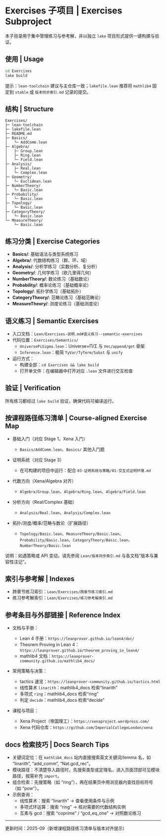 # Exercises 子项目 | Exercises Subproject

本子目录用于集中管理练习与参考解，并以独立 `lake` 项目形式提供一键构建与验证。

## 使用 | Usage

```bash
cd Exercises
lake build
```

提示：`lean-toolchain` 建议与主仓库一致；`lakefile.lean` 推荐将 `mathlib4` 固定到 `stable` 或 `版本同步索引.md` 记录的提交。

## 结构 | Structure

```text
Exercises/
├─ lean-toolchain
├─ lakefile.lean
├─ README.md
├─ Basics/
│   └─ AddComm.lean
├─ Algebra/
│   ├─ Group.lean
│   ├─ Ring.lean
│   └─ Field.lean
├─ Analysis/
│   ├─ Real.lean
│   └─ Complex.lean
├─ Geometry/
│   └─ Euclidean.lean
├─ NumberTheory/
│   └─ Basic.lean
├─ Probability/
│   └─ Basic.lean
├─ Topology/
│   └─ Basic.lean
├─ CategoryTheory/
│   └─ Basic.lean
└─ MeasureTheory/
    └─ Basic.lean
```

## 练习分类 | Exercise Categories

- **Basics/**: 基础语法与类型系统练习
- **Algebra/**: 代数结构练习（群、环、域）
- **Analysis/**: 分析学练习（实数分析、复分析）
- **Geometry/**: 几何学练习（欧几里得几何）
- **NumberTheory/**: 数论练习（基础数论）
- **Probability/**: 概率论练习（基础概率论）
- **Topology/**: 拓扑学练习（基础拓扑）
- **CategoryTheory/**: 范畴论练习（基础范畴论）
- **MeasureTheory/**: 测度论练习（基础测度论）

## 语义练习 | Semantic Exercises

- 入口文档：`Lean/Exercises-说明.md#语义练习--semantic-exercises`
- 代码位置：`Exercises/Semantics/`
  - `UniversePiSigma.lean`：Universe×Π/Σ 与 `Vec/append/get` 骨架
  - `Inference.lean`：极简 `TyVar/TyTerm/Subst` 与 `unify`
- 运行方式：
  - 构建全部：`cd Exercises && lake build`
  - 打开单文件：在编辑器中打开对应 `.lean` 文件进行交互检查

## 验证 | Verification

所有练习都经过 `lake build` 验证，确保代码可编译运行。

## 按课程路径练习清单 | Course-aligned Exercise Map

- 基础入门（对应 Stage 1，Xena 入门）
  - `Basics/AddComm.lean`、`Basics/` 其他入门题

- 证明系统（对应 Stage 3）
  - 在可构建的项目中运行：配合 `03-证明系统与策略/01-交互式证明环境.md`

- 代数方向（Xena/Algebra 对齐）
  - `Algebra/Group.lean`、`Algebra/Ring.lean`、`Algebra/Field.lean`

- 分析方向（Real/Complex 基础）
  - `Analysis/Real.lean`、`Analysis/Complex.lean`

- 拓扑/测度/概率/范畴与数论（扩展路径）
  - `Topology/Basic.lean`、`MeasureTheory/Basic.lean`、`Probability/Basic.lean`、`CategoryTheory/Basic.lean`、`NumberTheory/Basic.lean`

说明：如遇策略或 API 变动，请先参阅 `Lean/版本同步索引.md` 与各文档“版本与兼容性注记”。

## 索引与参考解 | Indexes

- 跨章节练习索引：`Lean/Exercises/跨章节练习索引.md`
- 练习参考解索引：`Lean/Exercises/练习参考解索引.md`

## 参考条目与外部链接 | Reference Index

- 文档与手册：
  - Lean 4 手册：`https://leanprover.github.io/lean4/doc/`
  - Theorem Proving in Lean 4：`https://leanprover.github.io/theorem_proving_in_lean4/`
  - mathlib4 文档：`https://leanprover-community.github.io/mathlib4_docs/`

- 常用策略与决策：
  - tactics 速览：`https://leanprover-community.github.io/tactics.html`
  - 线性算术 `linarith`：mathlib4_docs 检索“linarith”
  - 多项式 `ring`：mathlib4_docs 检索“ring”
  - 判定 `decide`：mathlib4_docs 检索“decide”

- 课程与项目：
  - Xena Project（帝国理工）：`https://xenaproject.wordpress.com/`
  - Xena 代码仓库：`https://github.com/ImperialCollegeLondon/xena`

## docs 检索技巧 | Docs Search Tips

- 关键词定位：在 `mathlib4_docs` 站内直接搜索英文关键词/lemma 名，如 “linarith”, “add_comm”, “Nat.gcd_rec”。
- 模块路径：不清楚导入路径时，先搜索类型或定理名，进入页面顶部可见模块路径，按需补充 `import`。
- 组合检索：先搜策略（如 “ring”），再在结果页中用浏览器内查找目标符号（如 “pow”）。
- 示例查询：
  - 线性算术：搜索 “linarith” → 查看使用条件与示例
  - 多项式环运算：搜索 “ring” → 核对需要的代数结构实例
  - 互素与 gcd：搜索 “coprime” / “gcd_eq_one” → 对照数论练习

---

更新时间：2025-09（新增课程路径练习清单与版本对齐提示）
